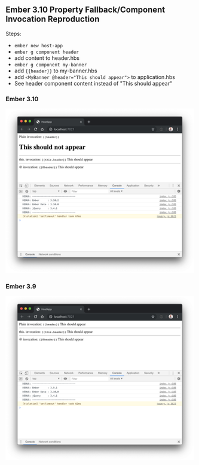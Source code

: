 ## Ember 3.10 Property Fallback/Component Invocation Reproduction

Steps:

* `ember new host-app`
* `ember g component header`
* add content to header.hbs
* `ember g component my-banner`
* add `{{header}}` to my-banner.hbs
* add `<MyBanner @header="This should appear">` to application.hbs
* See header component content instead of "This should appear"

### Ember 3.10

![3.10](./three-ten.png)

### Ember 3.9

![3.9](./three-nine.png)

